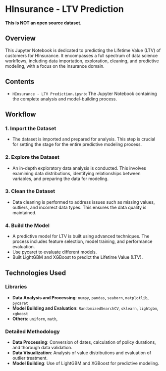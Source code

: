 # HInsurance - LTV Prediction

**This is NOT an open source dataset.**

## Overview
This Jupyter Notebook is dedicated to predicting the Lifetime Value (LTV) of customers for HInsurance. It encompasses a full spectrum of data science workflows, including data importation, exploration, cleaning, and predictive modeling, with a focus on the insurance domain.

## Contents
- `HInsurance - LTV Prediction.ipynb`: The Jupyter Notebook containing the complete analysis and model-building process.

## Workflow

### 1. Import the Dataset
- The dataset is imported and prepared for analysis. This step is crucial for setting the stage for the entire predictive modeling process.

### 2. Explore the Dataset
- An in-depth exploratory data analysis is conducted. This involves examining data distributions, identifying relationships between variables, and preparing the data for modeling.

### 3. Clean the Dataset
- Data cleaning is performed to address issues such as missing values, outliers, and incorrect data types. This ensures the data quality is maintained.

### 4. Build the Model
- A predictive model for LTV is built using advanced techniques. The process includes feature selection, model training, and performance evaluation.
- Use pycaret to evaluate different models.
- Built LightGBM and XGBoost to predict the Lifetime Value (LTV).

## Technologies Used

### Libraries
- **Data Analysis and Processing**: `numpy`, `pandas`, `seaborn`, `matplotlib`, `pycaret`
- **Model Building and Evaluation**: `RandomizedSearchCV`, `sklearn`, `lightgbm`, `xgboost`
- **Others**: `uniform`, `math`,

### Detailed Methodology
- **Data Processing**: Conversion of dates, calculation of policy durations, and thorough data validation.
- **Data Visualization**: Analysis of value distributions and evaluation of outlier treatment.
- **Model Building**: Use of LightGBM and XGBoost for predictive modeling.